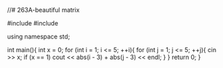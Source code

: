 //# 263A-beautiful matrix

#include <iostream>
#include <cmath>

using namespace std;

int main(){
    int x = 0;
    for (int i = 1; i <= 5; ++i){
        for (int j = 1; j <= 5; ++j){
            cin >> x;
            if (x == 1)
                cout << abs(i - 3) + abs(j - 3) << endl;
        }
    }
    return 0;
}
